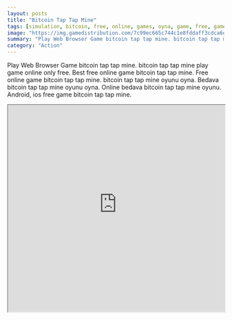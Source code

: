 ```yaml
---
layout: posts
title: "Bitcoin Tap Tap Mine"
tags: [simulation, bitcoin, free, online, games, oyna, game, free, games, play, play, games]
image: "https://img.gamedistribution.com/7c99ec665c744c1e8fddaff3cdca6d64.jpg"
summary: "Play Web Browser Game bitcoin tap tap mine. bitcoin tap tap mine play game online only free. Best free online game bitcoin tap tap mine. Free online game bitcoin tap tap mine. bitcoin tap tap mine oyunu oyna. Bedava bitcoin tap tap mine oyunu oyna. Online bedava bitcoin tap tap mine oyunu. Android, ios free game bitcoin tap tap mine."
category: "Action"
---
```


Play Web Browser Game bitcoin tap tap mine. bitcoin tap tap mine play game online only free. Best free online game bitcoin tap tap mine. Free online game bitcoin tap tap mine. bitcoin tap tap mine oyunu oyna. Bedava bitcoin tap tap mine oyunu oyna. Online bedava bitcoin tap tap mine oyunu. Android, ios free game bitcoin tap tap mine.

<iframe width="100%" height="480px;" src="https://html5.gamedistribution.com/7c99ec665c744c1e8fddaff3cdca6d64/"></iframe>